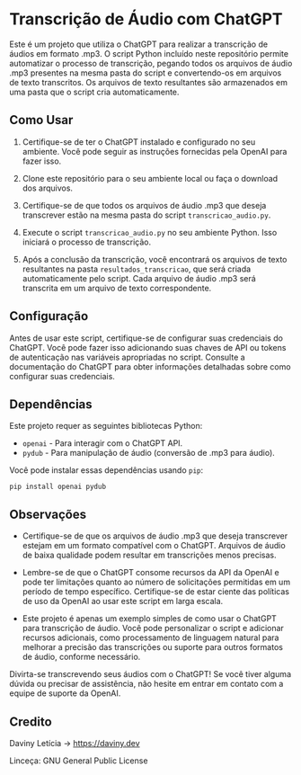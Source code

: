 # Transcrição de Áudio com ChatGPT

Este é um projeto que utiliza o ChatGPT para realizar a transcrição de áudios em formato .mp3. O script Python incluído neste repositório permite automatizar o processo de transcrição, pegando todos os arquivos de áudio .mp3 presentes na mesma pasta do script e convertendo-os em arquivos de texto transcritos. Os arquivos de texto resultantes são armazenados em uma pasta que o script cria automaticamente.

## Como Usar

1. Certifique-se de ter o ChatGPT instalado e configurado no seu ambiente. Você pode seguir as instruções fornecidas pela OpenAI para fazer isso.

2. Clone este repositório para o seu ambiente local ou faça o download dos arquivos.

3. Certifique-se de que todos os arquivos de áudio .mp3 que deseja transcrever estão na mesma pasta do script `transcricao_audio.py`.

4. Execute o script `transcricao_audio.py` no seu ambiente Python. Isso iniciará o processo de transcrição.

5. Após a conclusão da transcrição, você encontrará os arquivos de texto resultantes na pasta `resultados_transcricao`, que será criada automaticamente pelo script. Cada arquivo de áudio .mp3 será transcrita em um arquivo de texto correspondente.

## Configuração

Antes de usar este script, certifique-se de configurar suas credenciais do ChatGPT. Você pode fazer isso adicionando suas chaves de API ou tokens de autenticação nas variáveis apropriadas no script. Consulte a documentação do ChatGPT para obter informações detalhadas sobre como configurar suas credenciais.

## Dependências

Este projeto requer as seguintes bibliotecas Python:

- `openai` - Para interagir com o ChatGPT API.
- `pydub` - Para manipulação de áudio (conversão de .mp3 para áudio).

Você pode instalar essas dependências usando `pip`:

```
pip install openai pydub
```

## Observações

- Certifique-se de que os arquivos de áudio .mp3 que deseja transcrever estejam em um formato compatível com o ChatGPT. Arquivos de áudio de baixa qualidade podem resultar em transcrições menos precisas.

- Lembre-se de que o ChatGPT consome recursos da API da OpenAI e pode ter limitações quanto ao número de solicitações permitidas em um período de tempo específico. Certifique-se de estar ciente das políticas de uso da OpenAI ao usar este script em larga escala.


- Este projeto é apenas um exemplo simples de como usar o ChatGPT para transcrição de áudio. Você pode personalizar o script e adicionar recursos adicionais, como processamento de linguagem natural para melhorar a precisão das transcrições ou suporte para outros formatos de áudio, conforme necessário.

Divirta-se transcrevendo seus áudios com o ChatGPT! Se você tiver alguma dúvida ou precisar de assistência, não hesite em entrar em contato com a equipe de suporte da OpenAI.

## Credito

Daviny Letícia -> https://daviny.dev

Linceça: GNU General Public License
